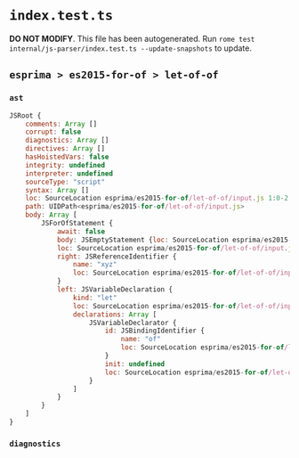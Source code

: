 # `index.test.ts`

**DO NOT MODIFY**. This file has been autogenerated. Run `rome test internal/js-parser/index.test.ts --update-snapshots` to update.

## `esprima > es2015-for-of > let-of-of`

### `ast`

```javascript
JSRoot {
	comments: Array []
	corrupt: false
	diagnostics: Array []
	directives: Array []
	hasHoistedVars: false
	integrity: undefined
	interpreter: undefined
	sourceType: "script"
	syntax: Array []
	loc: SourceLocation esprima/es2015-for-of/let-of-of/input.js 1:0-2:0
	path: UIDPath<esprima/es2015-for-of/let-of-of/input.js>
	body: Array [
		JSForOfStatement {
			await: false
			body: JSEmptyStatement {loc: SourceLocation esprima/es2015-for-of/let-of-of/input.js 1:19-1:20}
			loc: SourceLocation esprima/es2015-for-of/let-of-of/input.js 1:0-1:20
			right: JSReferenceIdentifier {
				name: "xyz"
				loc: SourceLocation esprima/es2015-for-of/let-of-of/input.js 1:15-1:18 (xyz)
			}
			left: JSVariableDeclaration {
				kind: "let"
				loc: SourceLocation esprima/es2015-for-of/let-of-of/input.js 1:5-1:11
				declarations: Array [
					JSVariableDeclarator {
						id: JSBindingIdentifier {
							name: "of"
							loc: SourceLocation esprima/es2015-for-of/let-of-of/input.js 1:9-1:11 (of)
						}
						init: undefined
						loc: SourceLocation esprima/es2015-for-of/let-of-of/input.js 1:9-1:11
					}
				]
			}
		}
	]
}
```

### `diagnostics`

```

```
